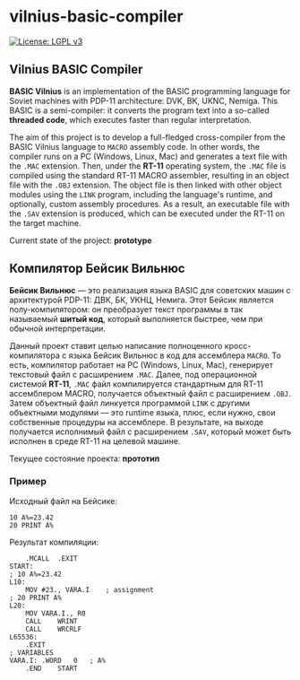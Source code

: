 # vilnius-basic-compiler
[![License: LGPL v3](https://img.shields.io/badge/License-LGPL%20v3-blue.svg)](https://www.gnu.org/licenses/lgpl-3.0)

## Vilnius BASIC Compiler

**BASIC Vilnius** is an implementation of the BASIC programming language for Soviet machines with PDP-11 architecture: DVK, BK, UKNC, Nemiga.
This BASIC is a semi-compiler: it converts the program text into a so-called **threaded code**,
which executes faster than regular interpretation.

The aim of this project is to develop a full-fledged cross-compiler from the BASIC Vilnius language to `MACRO` assembly code.
In other words, the compiler runs on a PC (Windows, Linux, Mac) and generates a text file with the `.MAC` extension.
Then, under the **RT-11** operating system, the `.MAC` file is compiled using the standard RT-11 MACRO assembler,
resulting in an object file with the `.OBJ` extension. The object file is then linked with other object modules using the `LINK` program,
including the language's runtime, and optionally, custom assembly procedures.
As a result, an executable file with the `.SAV` extension is produced, which can be executed under the RT-11
on the target machine.

Current state of the project: **prototype**

## Компилятор Бейсик Вильнюс

**Бейсик Вильнюс** — это реализация языка BASIC для советских машин с архитектурой PDP-11: ДВК, БК, УКНЦ, Немига.
Этот Бейсик является полу-компилятором: он преобразует текст программы в так называемый **шитый код**,
который выполняется быстрее, чем при обычной интерпретации.

Данный проект ставит целью написание полноценного кросс-компилятора с языка Бейсик Вильнюс в код для ассемблера `MACRO`.
То есть, компилятор работает на PC (Windows, Linux, Mac), генерирует текстовый файл с расширением `.MAC`.
Далее, под операционной системой **RT-11**, `.MAC` файл компилируется стандартным для RT-11 ассемблером MACRO,
получается объектный файл с расширением `.OBJ`. Затем объектный файл линкуется программой `LINK` с другими
объектными модулями — это runtime языка, плюс, если нужно, свои собственные процедуры на ассемблере.
В результате, на выходе получается исполнимый файл с расширением `.SAV`, который может быть исполнен в среде RT-11
на целевой машине.

Текущее состояние проекта: **прототип**

### Пример

Исходный файл на Бейсике:
```
10 A%=23.42
20 PRINT A%
```
Результат компиляции:
```
	.MCALL	.EXIT
START:
; 10 A%=23.42
L10:
	MOV	#23., VARA.I	; assignment
; 20 PRINT A%
L20:
	MOV	VARA.I., R0
	CALL	WRINT
	CALL	WRCRLF
L65536:
	.EXIT
; VARIABLES
VARA.I:	.WORD	0	; A%
	.END	START
```
